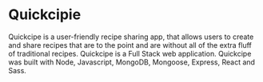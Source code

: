 # Quickcipie

Quickcipe is a user-friendly recipe sharing app, that allows users to create and share recipes that are to the point and are without all of the extra fluff of traditional recipes. Quickcipe is a Full Stack web application. Quickcipe was built with Node, Javascript, MongoDB, Mongoose, Express, React and Sass.
